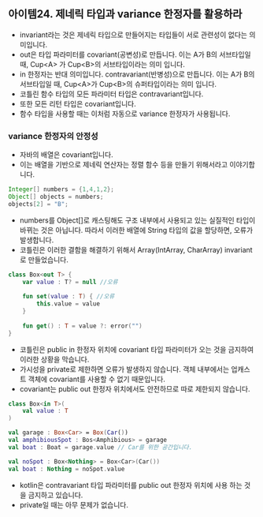 ## 아이템24. 제네릭 타입과 variance 한정자를 활용하라
- invariant라는 것은 제네릭 타입으로 만들어지는 타입들이 서로 관련성이 없다는 의미입니다.
- out은 타입 파라미터를 covariant(공변성)로 만듭니다. 이는 A가 B의 서브타입일 때, Cup\<A\> 가 Cup\<B\>의 서브타입이라는 의미 입니다.
- in 한정자는 반대 의미입니다. contravariant(반병성)으로 만듭니다. 이는 A가 B의 서브타입일 때, Cup\<A\>가 Cup\<B\>의 슈퍼타입이라는 의미 입니다.
- 코틀린 함수 타입의 모든 파라미터 타입은 contravariant입니다.
- 또한 모든 리턴 타입은 covariant입니다.
- 함수 타입을 사용할 때는 이처럼 자동으로 variance 한정자가 사용됩니다.

### variance 한정자의 안정성
- 자바의 배열은 covariant입니다.
- 이는 배열을 기반으로 제네릭 연산자는 정렬 함수 등을 만들기 위해서라고 이야기합니다.

```java
Integer[] numbers = {1,4,1,2};
Object[] objects = numbers;
objects[2] = "B";
```
- numbers를 Object[]로 캐스팅해도 구조 내부에서 사용되고 있는 실질적인 타입이 바뀌는 것은 아닙니다. 따라서 이러한 배열에 String 타입의 값을 할당하면, 오류가 발생합니다.
- 코틀린은 이러한 결함을 해결하기 위해서 Array(IntArray, CharArray) invariant로 만들었습니다.

```kotlin
class Box<out T> {
	var value : T? = null //오류
    
    fun set(value : T) { //오류
    	this.value = value
    }
    
    fun get() : T = value ?: error("")
}
```
- 코틀린은 public in 한정자 위치에 covariant 타입 파라미터가 오는 것을 금지하여 이러한 상황을 막습니다.
- 가시성을 private로 제한하면 오류가 발생하지 않습니다. 객체 내부에서는 업캐스트 객체에 covariant를 사용할 수 없기 때문입니다.
- covariant는 public out 한정자 위치에서도 안전하므로 따로 제한되지 않습니다.

```kotlin
class Box<in T>(
	val value : T
)

val garage : Box<Car> = Box(Car())
val amphibiousSpot : Bos<Amphibious> = garage
val boat : Boat = garage.value // Car를 위한 공간입니다.

val noSpot : Box<Nothing> = Box<Car>(Car())
val boat : Nothing = noSpot.value
```
- kotlin은 contravariant 타입 파라미터를 public out 한정자 위치에 사용 하는 것을 금지하고 있습니다.
- private일 때는 아무 문제가 없습니다.